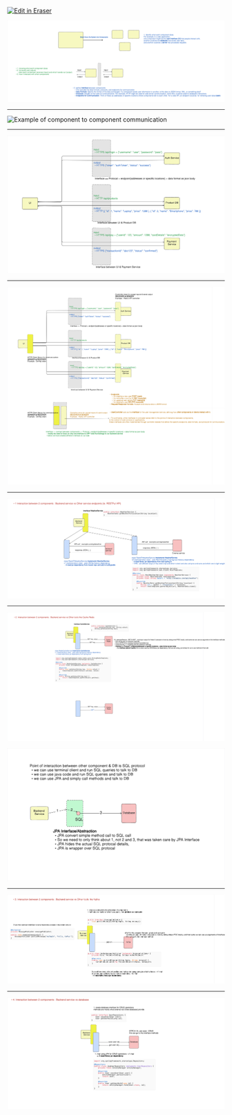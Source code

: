 <p><a target="_blank" href="https://app.eraser.io/workspace/4V79kdh82LGqWONFLrwu" id="edit-in-eraser-github-link"><img alt="Edit in Eraser" src="https://firebasestorage.googleapis.com/v0/b/second-petal-295822.appspot.com/o/images%2Fgithub%2FOpen%20in%20Eraser.svg?alt=media&amp;token=968381c8-a7e7-472a-8ed6-4a6626da5501"></a></p>

![Break down the system into components](/.eraser/4V79kdh82LGqWONFLrwu___qnB6tOkrttS5pifXKfvMtsnVb153___---figure---ONFzEtoIbi66O0Vf6R70q---figure---4Hwa6ssBzALfQAo4gLwHPw.png "Break down the system into components")

---

![Example of component to component communication](undefined "Example of component to component communication")



---

![Component to component HL view](/.eraser/4V79kdh82LGqWONFLrwu___qnB6tOkrttS5pifXKfvMtsnVb153___---figure---pjrTHFd7i5AzU9TZi_1cK---figure---MvCQOuIZ1H4yxQZpjtQeGA.png "Component to component HL view")

---

![Component to component HL view 2](/.eraser/4V79kdh82LGqWONFLrwu___qnB6tOkrttS5pifXKfvMtsnVb153___---figure---CcdCMcuZRhLAPtTsOo10W---figure---oFNwdsr3n0vFKUd9gdB58A.png "Component to component HL view 2")

---

![Example 1](/.eraser/4V79kdh82LGqWONFLrwu___qnB6tOkrttS5pifXKfvMtsnVb153___---figure---VWzilkyGWHGOoZPBjKK5g---figure---Lftp0npW8UyktwK65XRw7g.png "Example 1")

---

![Example 2](/.eraser/4V79kdh82LGqWONFLrwu___qnB6tOkrttS5pifXKfvMtsnVb153___---figure---jrd0MYoO1FRNKyBMe3bQl---figure---tlV2fTxq25jLkgEOSrrcEw.png "Example 2")



![Figure 1](/.eraser/4V79kdh82LGqWONFLrwu___qnB6tOkrttS5pifXKfvMtsnVb153___---figure---KuEh3SYb_B_6pWvD-W39G---figure---RRjEL48yJQlolwIbo3arXA.png "Figure 1")

---

![Example 3](/.eraser/4V79kdh82LGqWONFLrwu___qnB6tOkrttS5pifXKfvMtsnVb153___---figure---68YvNm3NmvVdkGcc6u3jU---figure---7yy9Mf3phw6Y8TPa5QMbjg.png "Example 3")

---

![Exmple 4](/.eraser/4V79kdh82LGqWONFLrwu___qnB6tOkrttS5pifXKfvMtsnVb153___---figure---64SLTNrBq3DsxhD6ONpKU---figure---deXmXr2dXr4h1jBeQ_MNmQ.png "Exmple 4")








<!--- Eraser file: https://app.eraser.io/workspace/4V79kdh82LGqWONFLrwu --->